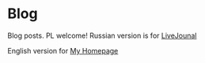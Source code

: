 # Blog
Blog posts. PL welcome!
Russian version is for [LiveJounal](http://igor-dlinni.livejournal.com)

English version for [My Homepage](https://igorkonovalov.github.io)
